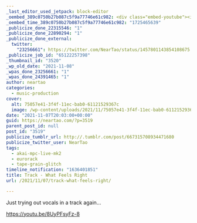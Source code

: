 ```yaml
---
_last_editor_used_jetpack: block-editor
_oembed_389c0750b27b087c5f9a77746e61c982: <div class="embed-youtube"><iframe title="What Feels Right" width="750" height="422" src="https://www.youtube.com/embed/8UyPFsyFz-8?feature=oembed" frameborder="0" allow="accelerometer; autoplay; clipboard-write; encrypted-media; gyroscope; picture-in-picture; web-share" referrerpolicy="strict-origin-when-cross-origin" allowfullscreen></iframe></div>
_oembed_time_389c0750b27b087c5f9a77746e61c982: "1725465639"
_publicize_done_22315546: "1"
_publicize_done_22890294: "1"
_publicize_done_external:
  twitter:
    "23256661": https://twitter.com/NearTao/status/1457801143854108675
_publicize_job_id: "65122257398"
_thumbnail_id: "3520"
_wp_old_date: "2021-11-08"
_wpas_done_23256661: "1"
_wpas_done_24391465: "1"
author: neartao
categories:
  - music-production
cover:
  alt: 75057e41-3f4f-11ec-bab0-61121529367c
  image: /wp-content/uploads/2021/11/75057e41-3f4f-11ec-bab0-61121529367c-1.png
date: "2021-11-07T20:03:00+00:00"
guid: https://neartao.com/?p=3519
parent_post_id: null
post_id: "3519"
publicize_tumblr_url: http://.tumblr.com/post/667315708934471680
publicize_twitter_user: NearTao
tags:
  - akai-mpc-live-mk2
  - eurorack
  - tape-grain-glitch
timeline_notification: "1636401851"
title: Track - What Feels Right
url: /2021/11/07/track-what-feels-right/

---
```

Just trying out vocals in a track again...

https://youtu.be/8UyPFsyFz-8
